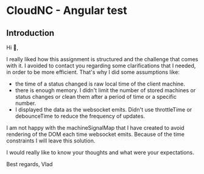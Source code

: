 # CloudNC - Angular test

## Introduction

Hi :wave:,

I really liked how this assignment is structured and the challenge that comes with it.
I avoided to contact you regarding some clarifications that I needed, in order to be more efficient.
That's why I did some assumptions like:
  - the time of a status changed is raw local time of the client machine.
  - there is enough memory. I didn't limit the number of stored machines or status changes or clean them after a period of time or a specific number.
  - I displayed the data as the websocket emits. Didn't use throttleTime or debounceTime to reduce the frequency of updates.

I am not happy with the machineSignalMap that I have created to avoid rendering of the DOM each time websocket emits.
Because of the time constraints I will leave this solution.

I would really like to know your thoughts and what were your expectations.

Best regards,
Vlad
